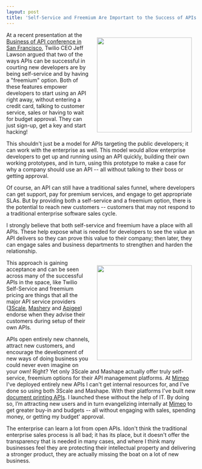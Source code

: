 ```yaml
---
layout: post
title: 'Self-Service and Freemium Are Important to the Success of APIs'
---
```

<p><img style="padding: 15px;" src="http://kinlane-productions.s3.amazonaws.com/self-service.jpg" alt="" width="250" align="right" /></p>
<p>At a recent presentation at the <a title="Business of APIs Conference in San Francisco" href="http://www.apievangelist.com/2011/10/06/business-of-apis-conference-in-san-francisco-wrapup/">Business of API conference in San Francisco</a>, Twilio CEO Jeff Lawson argued that two of the ways APIs can be successful in courting new developers are by being self-service and by having a "freemium" option.  Both of these features empower developers to start using an API right away, without entering a credit card, talking to customer service, sales or having to wait for budget approval.  They can just sign-up, get a key and start hacking!</p>
<p>This shouldn't just be a model for APIs targeting the public developers; it can work with the enterprise as well.  This model would allow enterprise developers to get up and running using an API quickly, building their own working prototypes, and in turn, using this prototype to make a case for why a company should use an API -- all without talking to their boss or getting approval.</p>
<p>Of course, an API can still have a traditional sales funnel, where developers can get support, pay for premium services, and engage to get appropriate SLAs.  But by providing both a self-service and a freemium option, there is the potential to reach new customers -- customers that may not respond to a traditional enterprise software sales cycle.</p>
<p>I strongly believe that both self-service and freemium have a place with all APIs.  These help expose what is needed for developers to see the value an API delivers so they can prove this value to their company; then later, they can engage sales and business departments to strengthen and harden the relationship.</p>
<p><img style="padding: 15px;" src="http://kinlane-productions.s3.amazonaws.com/api-evangelist/freepremium.jpg" alt="" width="250" align="right" /></p>
<p>This approach is gaining acceptance and can be seen across many of the successful APIs in the space, like Twilio   Self-Service and freemium pricing are things that all the major API service providers (<a title="3Scale" href="/serviceproviders/3scale.php">3Scale</a>, <a title="Mashery" href="/serviceproviders/mashery.php">Mashery</a> and <a href="/serviceproviders/apigee.php">Apigee</a>) endorse when they advise their customers during setup of their own APIs.</p>
<p>APIs open entirely new channels, attract new customers, and encourage the development of new ways of doing business you could never even imagine on your own!  Right?  Yet only 3Scale and Mashape actually offer truly self-service, freemium options for their API management platforms.  At <a href="http://www.mimeo.com">Mimeo</a> I've deployed entirely new APIs I can't get internal resources for, and I've done so using both 3Scale and Mashape.  With their platforms I've built new <a title="document printing APIs" href="http://mimeoconnect.3scale.net/">document printing APIs</a>.  I launched these without the help of IT.  By doing so, I&rsquo;m attracting new users and in turn evangelizing internally at <a href="http://www.mimeo.com">Mimeo</a> to get greater buy-in and budgets -- all without engaging with sales, spending money, or getting my budget' approval.</p>
<p>The enterprise can learn a lot from open APIs.  Idon't think the traditional enterprise sales process is all bad; it has its place, but it doesn't offer the transparency that is needed in many cases, and where I think many businesses feel they are protecting their intellectual property and delivering a stronger product, they are actually missing the boat on a lot of new business.</p>